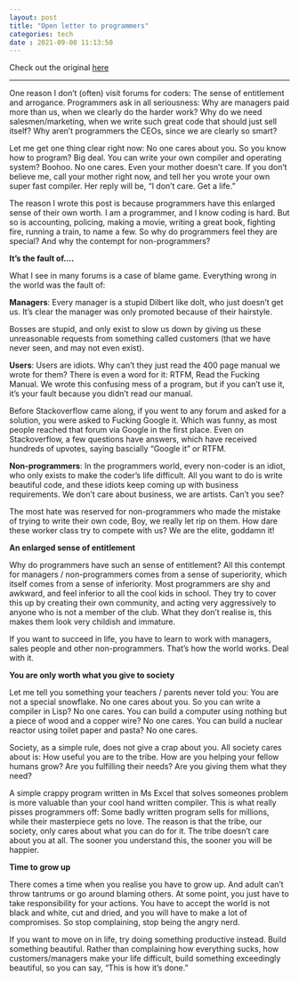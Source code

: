 ```yaml
---
layout: post
title: "Open letter to programmers" 
categories: tech
date : 2021-09-08 11:13:50
---
```


Check out the original [here](https://new.pythonforengineers.com/blog/no-one-cares-about-you/)

------

One reason I don’t (often) visit forums for coders: The sense of entitlement and arrogance. Programmers ask in all seriousness: Why are managers paid more than us, when we clearly do the harder work? Why do we need salesmen/marketing, when we write such great code that should just sell itself? Why aren’t programmers the CEOs, since we are clearly so smart?

Let me get one thing clear right now: No one cares about you. So you know how to program? Big deal. You can write your own compiler and operating system? Boohoo. No one cares. Even your mother doesn’t care. If you don’t believe me, call your mother right now, and tell her you wrote your own super fast compiler. Her reply will be, “I don’t care. Get a life.”

The reason I wrote this post is because programmers have this enlarged sense of their own worth. I am a programmer, and I know coding is hard. But so is accounting, policing, making a movie, writing a great book, fighting fire, running a train, to name a few. So why do programmers feel they are special? And why the contempt for non-programmers?

**It’s the fault of….**

What I see in many forums is a case of blame game. Everything wrong in the world was the fault of:

**Managers**: Every manager is a stupid Dilbert like dolt, who just doesn’t get us. It’s clear the manager was only promoted because of their hairstyle.

Bosses are stupid, and only exist to slow us down by giving us these unreasonable requests from something called customers (that we have never seen, and may not even exist).

**Users**: Users are idiots. Why can’t they just read the 400 page manual we wrote for them? There is even a word for it: RTFM, Read the Fucking Manual. We wrote this confusing mess of a program, but if you can’t use it, it’s your fault because you didn’t read our manual.

Before Stackoverflow came along, if you went to any forum and asked for a solution, you were asked to Fucking Google it. Which was funny, as most people reached that forum via Google in the first place. Even on Stackoverflow, a few questions have answers, which have received hundreds of upvotes, saying bascially “Google it” or RTFM.

**Non-programmers**: In the programmers world, every non-coder is an idiot, who only exists to make the coder’s life difficult. All you want to do is write beautiful code, and these idiots keep coming up with business requirements. We don’t care about business, we are artists. Can’t you see?

The most hate was reserved for non-programmers who made the mistake of trying to write their own code, Boy, we really let rip on them. How dare these worker class try to compete with us? We are the elite, goddamn it!

**An enlarged sense of entitlement**

Why do programmers have such an sense of entitlement? All this contempt for managers / non-programmers comes from a sense of superiority, which itself comes from a sense of inferiority. Most programmers are shy and awkward, and feel inferior to all the cool kids in school. They try to cover this up by creating their own community, and acting very aggressively to anyone who is not a member of the club. What they don’t realise is, this makes them look very childish and immature.

If you want to succeed in life, you have to learn to work with managers, sales people and other non-programmers. That’s how the world works. Deal with it.

**You are only worth what you give to society**

Let me tell you something your teachers / parents never told you: You are not a special snowflake. No one cares about you. So you can write a compiler in Lisp? No one cares. You can build a computer using nothing but a piece of wood and a copper wire? No one cares. You can build a nuclear reactor using toilet paper and pasta? No one cares.

Society, as a simple rule, does not give a crap about you. All society cares about is: How useful you are to the tribe. How are you helping your fellow humans grow? Are you fulfilling their needs? Are you giving them what they need?

A simple crappy program written in Ms Excel that solves someones problem is more valuable than your cool hand written compiler. This is what really pisses programmers off: Some badly written program sells for millions, while their masterpiece gets no love. The reason is that the tribe, our society, only cares about what you can do for it. The tribe doesn’t care about you at all. The sooner you understand this, the sooner you will be happier.

**Time to grow up**

There comes a time when you realise you have to grow up. And adult can’t throw tantrums or go around blaming others. At some point, you just have to take responsibility for your actions. You have to accept the world is not black and white, cut and dried, and you will have to make a lot of compromises. So stop complaining, stop being the angry nerd.

If you want to move on in life, try doing something productive instead. Build something beautiful. Rather than complaining how everything sucks, how customers/managers make your life difficult, build something exceedingly beautiful, so you can say, “This is how it’s done.”
